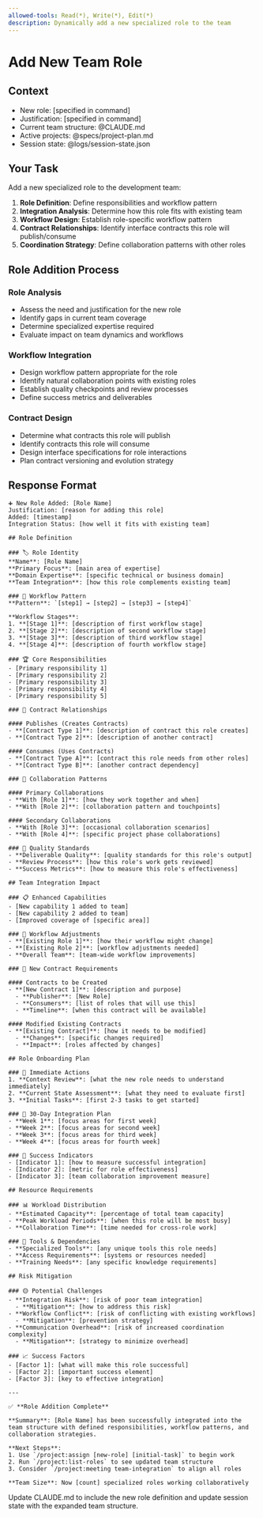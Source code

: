 ```yaml
---
allowed-tools: Read(*), Write(*), Edit(*)
description: Dynamically add a new specialized role to the team
---
```


# Add New Team Role

## Context
- New role: [specified in command]
- Justification: [specified in command]
- Current team structure: @CLAUDE.md
- Active projects: @specs/project-plan.md
- Session state: @logs/session-state.json

## Your Task
Add a new specialized role to the development team:

1. **Role Definition**: Define responsibilities and workflow pattern
2. **Integration Analysis**: Determine how this role fits with existing team
3. **Workflow Design**: Establish role-specific workflow pattern
4. **Contract Relationships**: Identify interface contracts this role will publish/consume
5. **Coordination Strategy**: Define collaboration patterns with other roles

## Role Addition Process

### Role Analysis
- Assess the need and justification for the new role
- Identify gaps in current team coverage
- Determine specialized expertise required
- Evaluate impact on team dynamics and workflows

### Workflow Integration
- Design workflow pattern appropriate for the role
- Identify natural collaboration points with existing roles
- Establish quality checkpoints and review processes
- Define success metrics and deliverables

### Contract Design
- Determine what contracts this role will publish
- Identify contracts this role will consume
- Design interface specifications for role interactions
- Plan contract versioning and evolution strategy

## Response Format
```
➕ New Role Added: [Role Name]
Justification: [reason for adding this role]
Added: [timestamp]
Integration Status: [how well it fits with existing team]

## Role Definition

### 🏷️ Role Identity
**Name**: [Role Name]
**Primary Focus**: [main area of expertise]
**Domain Expertise**: [specific technical or business domain]
**Team Integration**: [how this role complements existing team]

### 🔄 Workflow Pattern
**Pattern**: `[step1] → [step2] → [step3] → [step4]`

**Workflow Stages**:
1. **[Stage 1]**: [description of first workflow stage]
2. **[Stage 2]**: [description of second workflow stage]
3. **[Stage 3]**: [description of third workflow stage]
4. **[Stage 4]**: [description of fourth workflow stage]

### 🏆 Core Responsibilities
- [Primary responsibility 1]
- [Primary responsibility 2]
- [Primary responsibility 3]
- [Primary responsibility 4]
- [Primary responsibility 5]

### 🔗 Contract Relationships

#### Publishes (Creates Contracts)
- **[Contract Type 1]**: [description of contract this role creates]
- **[Contract Type 2]**: [description of another contract]

#### Consumes (Uses Contracts)
- **[Contract Type A]**: [contract this role needs from other roles]
- **[Contract Type B]**: [another contract dependency]

### 🤝 Collaboration Patterns

#### Primary Collaborations
- **With [Role 1]**: [how they work together and when]
- **With [Role 2]**: [collaboration pattern and touchpoints]

#### Secondary Collaborations
- **With [Role 3]**: [occasional collaboration scenarios]
- **With [Role 4]**: [specific project phase collaborations]

### 🎯 Quality Standards
- **Deliverable Quality**: [quality standards for this role's output]
- **Review Process**: [how this role's work gets reviewed]
- **Success Metrics**: [how to measure this role's effectiveness]

## Team Integration Impact

### 📋 Enhanced Capabilities
- [New capability 1 added to team]
- [New capability 2 added to team]
- [Improved coverage of [specific area]]

### 🔄 Workflow Adjustments
- **[Existing Role 1]**: [how their workflow might change]
- **[Existing Role 2]**: [workflow adjustments needed]
- **Overall Team**: [team-wide workflow improvements]

### 🔗 New Contract Requirements

#### Contracts to be Created
- **[New Contract 1]**: [description and purpose]
  - **Publisher**: [New Role]
  - **Consumers**: [list of roles that will use this]
  - **Timeline**: [when this contract will be available]

#### Modified Existing Contracts
- **[Existing Contract]**: [how it needs to be modified]
  - **Changes**: [specific changes required]
  - **Impact**: [roles affected by changes]

## Role Onboarding Plan

### 🚀 Immediate Actions
1. **Context Review**: [what the new role needs to understand immediately]
2. **Current State Assessment**: [what they need to evaluate first]
3. **Initial Tasks**: [first 2-3 tasks to get started]

### 📅 30-Day Integration Plan
- **Week 1**: [focus areas for first week]
- **Week 2**: [focus areas for second week]
- **Week 3**: [focus areas for third week]
- **Week 4**: [focus areas for fourth week]

### 🏁 Success Indicators
- [Indicator 1]: [how to measure successful integration]
- [Indicator 2]: [metric for role effectiveness]
- [Indicator 3]: [team collaboration improvement measure]

## Resource Requirements

### 📊 Workload Distribution
- **Estimated Capacity**: [percentage of total team capacity]
- **Peak Workload Periods**: [when this role will be most busy]
- **Collaboration Time**: [time needed for cross-role work]

### 🔧 Tools & Dependencies
- **Specialized Tools**: [any unique tools this role needs]
- **Access Requirements**: [systems or resources needed]
- **Training Needs**: [any specific knowledge requirements]

## Risk Mitigation

### 🟡 Potential Challenges
- **Integration Risk**: [risk of poor team integration]
  - **Mitigation**: [how to address this risk]
- **Workflow Conflict**: [risk of conflicting with existing workflows]
  - **Mitigation**: [prevention strategy]
- **Communication Overhead**: [risk of increased coordination complexity]
  - **Mitigation**: [strategy to minimize overhead]

### 📈 Success Factors
- [Factor 1]: [what will make this role successful]
- [Factor 2]: [important success element]
- [Factor 3]: [key to effective integration]

---

✅ **Role Addition Complete**

**Summary**: [Role Name] has been successfully integrated into the team structure with defined responsibilities, workflow patterns, and collaboration strategies.

**Next Steps**:
1. Use `/project:assign [new-role] [initial-task]` to begin work
2. Run `/project:list-roles` to see updated team structure
3. Consider `/project:meeting team-integration` to align all roles

**Team Size**: Now [count] specialized roles working collaboratively
```

Update CLAUDE.md to include the new role definition and update session state with the expanded team structure.